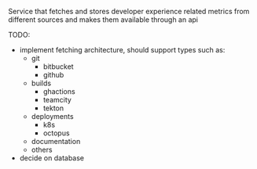 Service that fetches and stores developer experience related metrics from different sources and makes them available through an api

TODO:
- implement fetching architecture, should support types such as:
    - git
        - bitbucket
        - github
    - builds
        - ghactions
        - teamcity
        - tekton
    - deployments
        - k8s
        - octopus
    - documentation
    - others
- decide on database
